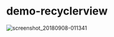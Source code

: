 # demo-recyclerview
![screenshot_20180908-011341](https://user-images.githubusercontent.com/26713080/45238707-996b7e80-b304-11e8-93b8-dc5d50d35f17.png)
